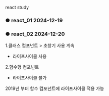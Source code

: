 react study


### ● react_01 2024-12-19


### ● react_02 2024-12-20
1.클래스 컴포넌트 > 초창기 사용 계속
- 라이프사이클 사용

2.함수형 컴포넌트
- 라이프사이클 불가

2019년 부터 함수 컴포넌트에 라이프사이클 적용 가능